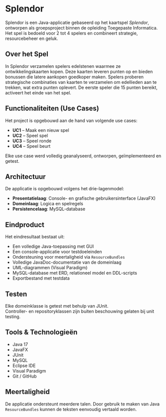 # Splendor

Splendor is een Java-applicatie gebaseerd op het kaartspel *Splendor*, ontworpen als groepsproject binnen de opleiding Toegepaste Informatica. Het spel is bedoeld voor 2 tot 4 spelers en combineert strategie, resourcebeheer en geluk.

## Over het Spel

In Splendor verzamelen spelers edelstenen waarmee ze ontwikkelingskaarten kopen. Deze kaarten leveren punten op en bieden bonussen die latere aankopen goedkoper maken. Spelers proberen strategische combinaties van kaarten te verzamelen om edellieden aan te trekken, wat extra punten oplevert. De eerste speler die 15 punten bereikt, activeert het einde van het spel.

## Functionaliteiten (Use Cases)

Het project is opgebouwd aan de hand van volgende use cases:

- **UC1** – Maak een nieuw spel  
- **UC2** – Speel spel  
- **UC3** – Speel ronde  
- **UC4** – Speel beurt  

Elke use case werd volledig geanalyseerd, ontworpen, geïmplementeerd en getest.

## Architectuur

De applicatie is opgebouwd volgens het drie-lagenmodel:

- **Presentatielaag**: Console- en grafische gebruikersinterface (JavaFX)
- **Domeinlaag**: Logica en spelregels
- **Persistencelaag**: MySQL-database

## Eindproduct

Het eindresultaat bestaat uit:

- Een volledige Java-toepassing met GUI
- Een console-applicatie voor testdoeleinden
- Ondersteuning voor meertaligheid via `ResourceBundles`
- Volledige JavaDoc-documentatie van de domeinlaag
- UML-diagrammen (Visual Paradigm)
- MySQL-database met ERD, relationeel model en DDL-scripts
- Exportbestand met testdata

## Testen

Elke domeinklasse is getest met behulp van JUnit.  
Controller- en repositoryklassen zijn buiten beschouwing gelaten bij unit testing.

## Tools & Technologieën

- Java 17
- JavaFX
- JUnit
- MySQL
- Eclipse IDE
- Visual Paradigm
- Git / GitHub

## Meertaligheid

De applicatie ondersteunt meerdere talen. Door gebruik te maken van Java `ResourceBundles` kunnen de teksten eenvoudig vertaald worden.
